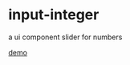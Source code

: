 # input-integer
a ui component slider for numbers

[demo](https://serapath.github.io/input-integer/)